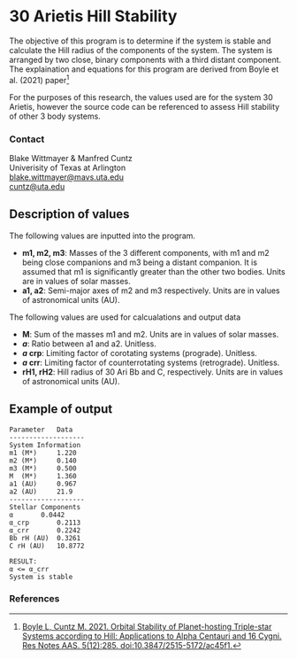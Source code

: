 # 30 Arietis Hill Stability
The objective of this program is to determine if the system is stable and calculate the Hill radius of the components of the system. The system is arranged by two close, binary components with a third distant component. The explaination and equations for this program are derived from Boyle et al. (2021) paper[^1] 

For the purposes of this research, the values used are for the system 30 Arietis, however the source code can be referenced to assess Hill stability of other 3 body systems. 

### Contact
Blake Wittmayer & Manfred Cuntz  
Univerisity of Texas at Arlington  
blake.wittmayer@mavs.uta.edu  
cuntz@uta.edu  

## Description of values 
The following values are inputted into the program. 
- **m1, m2, m3**:  Masses of the 3 different components, with m1 and m2 being close companions and m3 being a distant companion. It is assumed that m1 is significantly greater than the other two bodies. Units are in values of solar masses.
- **a1, a2**: Semi-major axes of m2 and m3 respectively. Units are in values of astronomical units (AU). 

The following values are used for calcualations and output data 
- **M**:  Sum of the masses m1 and m2. Units are in values of solar masses.
- **_a_**:  Ratio between a1 and a2. Unitless.
- **_a_ crp**:  Limiting factor of corotating systems (prograde). Unitless.
- **_a_ crr**:  Limiting factor of counterrotating systems (retrograde). Unitless.
- **rH1, rH2**: Hill radius of 30 Ari Bb and C, respectively. Units are in values of astronomical units (AU).

## Example of output
```
Parameter	Data
-------------------
System Information
m1 (M*)		1.220
m2 (M*)		0.140
m3 (M*)		0.500
M  (M*)		1.360
a1 (AU)		0.967
a2 (AU)		21.9
-------------------
Stellar Components
α		0.0442
α_crp		0.2113
α_crr		0.2242
Bb rH (AU)	0.3261
C rH (AU)	10.8772

RESULT:
α <= α_crr
System is stable
```

### References
[^1]:[Boyle L, Cuntz M. 2021. Orbital Stability of Planet-hosting Triple-star Systems according to Hill: Applications to Alpha Centauri and 16 Cygni. Res Notes AAS. 5(12):285. doi:10.3847/2515-5172/ac45f1.](https://iopscience-iop-org.ezproxy.uta.edu/article/10.3847/2515-5172/ac45f1)
